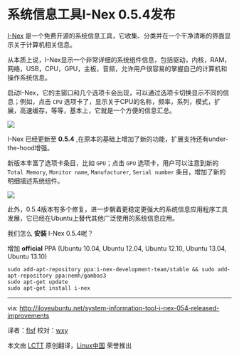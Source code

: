 系统信息工具I-Nex 0.5.4发布
================================================================================
[I-Nex][1] 是一个免费开源的系统信息工具，它收集、分类并在一个干净清晰的界面显示关于计算机相关信息。

从本质上说，I-Nex显示一个非常详细的系统组件信息，包括驱动，内核，RAM，网络，USB，CPU，GPU，主板，音频，允许用户很容易的掌握自己的计算机和操作系统信息。

启动I-Nex，它的主窗口和几个选项卡会出现，可以通过选项卡切换显示不同的信息；例如，点击 `CPU` 选项卡了，显示关于CPU的名称，频率，系列，模式，扩展，高速缓存，等等，基本上，它就是一个方便的信息汇总。

![](http://iloveubuntu.net/pictures_me/i-nex%20054%20cpu.png)

I-Nex 已经更新至 **0.5.4** ,在原本的基础上增加了新的功能，扩展支持还有under-the-hood增强。

新版本丰富了选项卡条目，比如 `GPU`；点击 `GPU` 选项卡，用户可以注意到新的 `Total Memory`, `Monitor name`, `Manufacturer`, `Serial number` 条目，增加了新的明细描述系统组件。

![](http://iloveubuntu.net/pictures_me/i-nex%20054%20gpu.png)

此外，0.5.4版本有多个修复，进一步朝着更稳定更强大的系统信息应用程序工具发展，它已经在Ubuntu上替代其他广泛使用的系统信息应用。

我们怎么 **安装** I-Nex 0.5.4呢？

增加 **official** PPA  (Ubuntu 10.04, Ubuntu 12.04, Ubuntu 12.10, Ubuntu 13.04, Ubuntu 13.10)


    sudo add-apt-repository ppa:i-nex-development-team/stable && sudo add-apt-repository ppa:nemh/gambas3
    sudo apt-get update
    sudo apt-get install i-nex

--------------------------------------------------------------------------------

via: http://iloveubuntu.net/system-information-tool-i-nex-054-released-improvements

译者：[flsf](https://github.com/flsf) 校对：[wxy](https://github.com/wxy)

本文由 [LCTT](https://github.com/LCTT/TranslateProject) 原创翻译，[Linux中国](http://linux.cn/) 荣誉推出

[1]:https://launchpad.net/i-nex
